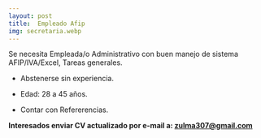 ```yaml
---
layout: post
title:  Empleado Afip
img: secretaria.webp
---
```



  Se necesita Empleada/o Administrativo con buen manejo de sistema AFIP/IVA/Excel, Tareas generales. 

- Abstenerse sin experiencia. 

- Edad: 28 a 45 años. 

- Contar con Refererencias.


**Interesados enviar CV actualizado por e-mail a: zulma307@gmail.com**
